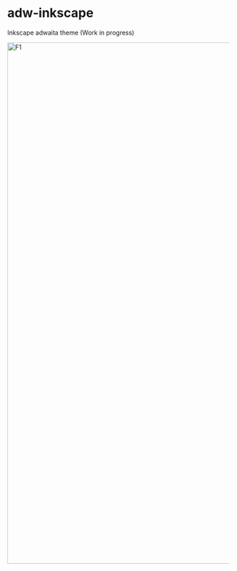 # adw-inkscape
Inkscape adwaita theme (Work in progress)

<img width="2078" height="1180" alt="F1" src="https://github.com/user-attachments/assets/63308ae6-37a4-43b2-a701-b011a82485f2" />

